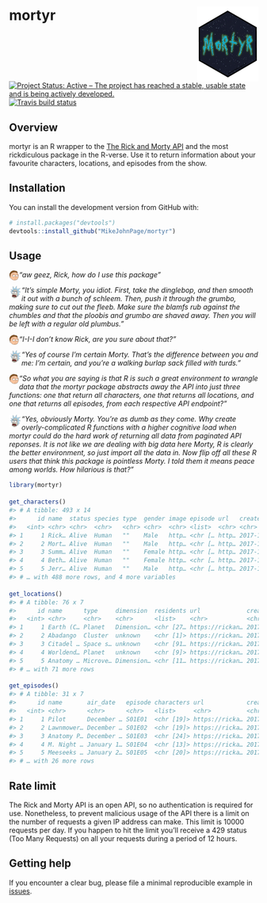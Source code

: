 
<!-- README.md is generated from README.Rmd. Please edit that file -->

# mortyr <img src='man/figures/logo.png' align="right" height="150" /></a>

<!-- badges: start -->

[![Project Status: Active – The project has reached a stable, usable
state and is being actively
developed.](http://www.repostatus.org/badges/latest/active.svg)](http://www.repostatus.org/#active)
[![Travis build
status](https://travis-ci.org/MikeJohnPage/mortyr.svg?branch=master)](https://travis-ci.org/MikeJohnPage/mortyr)
<!-- badges: end -->

## Overview

mortyr is an R wrapper to the [The Rick and Morty
API](https://rickandmortyapi.com/) and the most rickdiculous package in
the R-verse. Use it to return information about your favourite
characters, locations, and episodes from the show.

## Installation

You can install the development version from GitHub with:

``` r
# install.packages("devtools")
devtools::install_github("MikeJohnPage/mortyr")
```

## Usage

<img src='man/figures/morty.png' align="left" height="20" /></a> *“aw
geez, Rick, how do I use this package”*

<img src='man/figures/rick.png' align="left" height="25" /></a> *“It’s
simple Morty, you idiot. First, take the dinglebop, and then smooth it
out with a bunch of schleem. Then, push it through the grumbo, making
sure to cut out the fleeb. Make sure the blamfs rub against the chumbles
and that the ploobis and grumbo are shaved away. Then you will be left
with a regular old plumbus.”*

<img src='man/figures/morty.png' align="left" height="20" /></a> *“I-I-I
don’t know Rick, are you sure about that?”*

<img src='man/figures/rick.png' align="left" height="25" /></a> *“Yes of
course I’m certain Morty. That’s the difference between you and me: I’m
certain, and you’re a walking burlap sack filled with turds.”*

<img src='man/figures/morty.png' align="left" height="20" /></a> *“So
what you are saying is that R is such a great environment to wrangle
data that the mortyr package abstracts away the API into just three
functions: one that return all characters, one that returns all
locations, and one that returns all episodes, from each respective API
endpoint?”*

<img src='man/figures/rick.png' align="left" height="25" /></a> *“Yes,
obviously Morty. You’re as dumb as they come. Why create
overly-complicated R functions with a higher cognitive load when mortyr
could do the hard work of returning all data from paginated API
reponses. It is not like we are dealing with big data here Morty, R is
clearly the better environment, so just import all the data in. Now flip
off all these R users that think this package is pointless Morty. I told
them it means peace among worlds. How hilarious is that?”*

``` r
library(mortyr)

get_characters()
#> # A tibble: 493 x 14
#>      id name  status species type  gender image episode url   created
#>   <int> <chr> <chr>  <chr>   <chr> <chr>  <chr> <list>  <chr> <chr>  
#> 1     1 Rick… Alive  Human   ""    Male   http… <chr [… http… 2017-1…
#> 2     2 Mort… Alive  Human   ""    Male   http… <chr [… http… 2017-1…
#> 3     3 Summ… Alive  Human   ""    Female http… <chr [… http… 2017-1…
#> 4     4 Beth… Alive  Human   ""    Female http… <chr [… http… 2017-1…
#> 5     5 Jerr… Alive  Human   ""    Male   http… <chr [… http… 2017-1…
#> # … with 488 more rows, and 4 more variables

get_locations()
#> # A tibble: 76 x 7
#>      id name      type     dimension  residents url             created    
#>   <int> <chr>     <chr>    <chr>      <list>    <chr>           <chr>      
#> 1     1 Earth (C… Planet   Dimension… <chr [27… https://rickan… 2017-11-10…
#> 2     2 Abadango  Cluster  unknown    <chr [1]> https://rickan… 2017-11-10…
#> 3     3 Citadel … Space s… unknown    <chr [91… https://rickan… 2017-11-10…
#> 4     4 Worldend… Planet   unknown    <chr [9]> https://rickan… 2017-11-10…
#> 5     5 Anatomy … Microve… Dimension… <chr [11… https://rickan… 2017-11-10…
#> # … with 71 more rows

get_episodes()
#> # A tibble: 31 x 7
#>      id name       air_date   episode characters url            created    
#>   <int> <chr>      <chr>      <chr>   <list>     <chr>          <chr>      
#> 1     1 Pilot      December … S01E01  <chr [19]> https://ricka… 2017-11-10…
#> 2     2 Lawnmower… December … S01E02  <chr [19]> https://ricka… 2017-11-10…
#> 3     3 Anatomy P… December … S01E03  <chr [24]> https://ricka… 2017-11-10…
#> 4     4 M. Night … January 1… S01E04  <chr [13]> https://ricka… 2017-11-10…
#> 5     5 Meeseeks … January 2… S01E05  <chr [20]> https://ricka… 2017-11-10…
#> # … with 26 more rows
```

## Rate limit

The Rick and Morty API is an open API, so no authentication is required
for use. Nonetheless, to prevent malicious usage of the API there is a
limit on the number of requests a given IP address can make. This limit
is 10000 requests per day. If you happen to hit the limit you’ll receive
a 429 status (Too Many Requests) on all your requests during a period of
12 hours.

## Getting help

If you encounter a clear bug, please file a minimal reproducible example
in [issues](https://github.com/MikeJohnPage/mortyr/issues).
